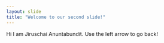 ```yaml
---
layout: slide
title: "Welcome to our second slide!"
---
```

Hi I am Jiruschai Anuntabundit.
Use the left arrow to go back!
